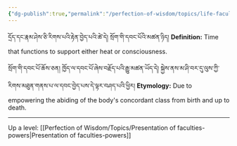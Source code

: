 ```yaml
---
{"dg-publish":true,"permalink":"/perfection-of-wisdom/topics/life-faculty/"}
---
```


དྲོད་དང་རྣམ་ཤེས་ཅི་རིགས་པའི་རྟེན་བྱེད་པའི་ཚེ་དེ། སྲོག་གི་དབང་པོའི་མཚན་ཉིད།
**Definition:** Time that functions to support either heat or consciousness.

སྲོག་གི་དབང་པོ་ཆོས་ཅན། ཁྱོད་ལ་དབང་པོ་ཞེས་བརྗོད་པའི་རྒྱུ་མཚན་ཡོད་དེ། 
སྐྱེས་ནས་མ་ཤི་བར་དུ་ལུས་ཀྱི་རིགས་མཐུན་གནས་པ་ལ་དབང་བྱེད་པས་དེ་ལྟར་བཤད་པའི་ཕྱིར།
**Etymology:** Due to empowering the abiding of the body's concordant class from birth and up to death.

---
Up a level: [[Perfection of Wisdom/Topics/Presentation of faculties-powers\|Presentation of faculties-powers]]